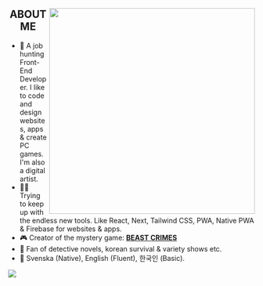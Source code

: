 <div>
  <img align="right" height="420" src="https://i.imgur.com/fOIAeij.png">
  <h2 align="center">ABOUT ME</h2>

- 🐧 A job hunting Front-End Developer. I like to code and design websites, apps & create PC games. I'm also a digital artist.
- 👨‍💻 Trying to keep up with the endless new tools. Like React, Next, Tailwind CSS, PWA, Native PWA & Firebase for websites & apps.
- 🎮 Creator of the mystery game: [**BEAST CRIMES**](https://www.beastcrimes.com/)
- 🤩 Fan of detective novels, korean survival & variety shows etc.
- 💬 Svenska (Native), English (Fluent), 한국인 (Basic).
  
<a href="https://discord.com/users/351263861103394817">
 <img align="center" src="https://i.imgur.com/Ugvrvuv.png">
</a>
</div>
